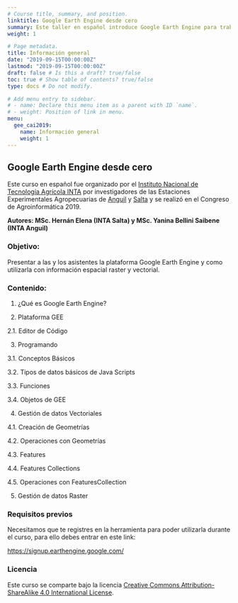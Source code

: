 ```yaml
---
# Course title, summary, and position.
linktitle: Google Earth Engine desde cero
summary: Este taller en español introduce Google Earth Engine para trabajar con datos vectoriales y raster.
weight: 1

# Page metadata.
title: Información general
date: "2019-09-15T00:00:00Z"
lastmod: "2019-09-15T00:00:00Z"
draft: false # Is this a draft? true/false
toc: true # Show table of contents? true/false
type: docs # Do not modify.

# Add menu entry to sidebar.
# - name: Declare this menu item as a parent with ID `name`.
# - weight: Position of link in menu.
menu:
  gee_cai2019:
    name: Información general
    weight: 1
---
```



## Google Earth Engine desde cero

Este curso en español fue organizado por el [Instituto Nacional de Tecnología Agrícola INTA](https://twitter.com/intaargentina) por investigadores de las Estaciones Experimentales Agropecuarias de [Anguil](https://twitter.com/intaanguil) y [Salta]( https://twitter.com/intasalta) y se realizó en el Congreso de Agroinformática 2019.

**Autores:  MSc. Hernán Elena (INTA Salta) y MSc. Yanina Bellini Saibene (INTA Anguil)**

### Objetivo: 
Presentar a las y los asistentes la plataforma Google Earth Engine y como utilizarla con información espacial raster y vectorial.

### Contenido:

1. ¿Qué es Google Earth Engine?

2. Plataforma GEE

2.1. Editor de Código

3. Programando

3.1. Conceptos Básicos

3.2. Tipos de datos básicos de Java Scripts

3.3. Funciones

3.4. Objetos de GEE

4. Gestión de datos Vectoriales

4.1. Creación de Geometrías

4.2. Operaciones con Geometrías

4.3. Features 

4.4. Features Collections

4.5. Operaciones con FeaturesCollection

5. Gestión de datos Raster


### Requisitos previos

Necesitamos que te registres en la herramienta para poder utilizarla durante el curso, para ello debes entrar en este link:

https://signup.earthengine.google.com/


### Licencia

Este curso se comparte bajo la licencia [Creative Commons Attribution-ShareAlike 4.0 International License](https://creativecommons.org/licenses/by-sa/4.0/deed.es_ES).
